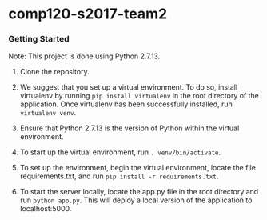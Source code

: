 # comp120-s2017-team2

### Getting Started
Note: This project is done using Python 2.7.13.

1. Clone the repository.

2. We suggest that you set up a virtual environment. To do so, install virtualenv by running `pip install virtualenv` in the root directory of the application. Once virtualenv has been successfully installed, run `virtualenv venv`. 

3. Ensure that Python 2.7.13 is the version of Python within the virtual environment. 

4. To start up the virtual environment, run `. venv/bin/activate`.

5. To set up the environment, begin the virtual environment, locate the file requirements.txt, and run `pip install -r requirements.txt`.

6. To start the server locally, locate the app.py file in the root directory and run `python app.py`. This will deploy a local version of the application to localhost:5000. 